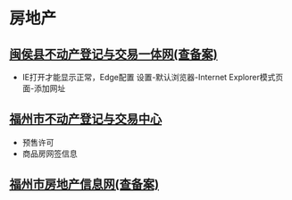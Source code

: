 # 房地产

## [闽侯县不动产登记与交易一体网(查备案)](http://www.mhxfdc.com/)

- IE打开才能显示正常，Edge配置 设置-默认浏览器-Internet Explorer模式页面-添加网址

## [福州市不动产登记与交易中心](http://bdcdj.fuzhou.gov.cn/zz/wscx/)

- 预售许可
- 商品房网签信息

## [福州市房地产信息网(查备案)](http://222.77.178.63:7002/result_new.asp)
